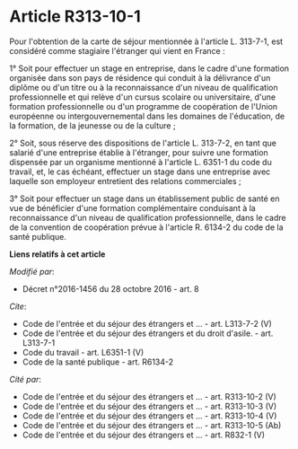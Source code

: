 # Article R313-10-1

Pour l'obtention de la carte de séjour mentionnée à l'article L. 313-7-1, est considéré comme stagiaire l'étranger qui vient
en France : 

1° Soit pour effectuer un stage en entreprise, dans le cadre d'une formation organisée dans son pays de résidence qui conduit
à la délivrance d'un diplôme ou d'un titre ou à la reconnaissance d'un niveau de qualification professionnelle et qui relève
d'un cursus scolaire ou universitaire, d'une formation professionnelle ou d'un programme de coopération de l'Union européenne
ou intergouvernemental dans les domaines de l'éducation, de la formation, de la jeunesse ou de la culture ; 

2° Soit, sous réserve des dispositions de l'article L. 313-7-2, en tant que salarié d'une entreprise établie à l'étranger,
pour suivre une formation dispensée par un organisme mentionné à l'article L. 6351-1 du code du travail, et, le cas échéant,
effectuer un stage dans une entreprise avec laquelle son employeur entretient des relations commerciales ; 

3° Soit pour effectuer un stage dans un établissement public de santé en vue de bénéficier d'une formation complémentaire
conduisant à la reconnaissance d'un niveau de qualification professionnelle, dans le cadre de la convention de coopération
prévue à l'article R. 6134-2 du code de la santé publique.

**Liens relatifs à cet article**

_Modifié par_:

  - Décret n°2016-1456 du 28 octobre 2016 - art. 8

_Cite_:

  - Code de l'entrée et du séjour des étrangers et ... - art. L313-7-2 (V)
  - Code de l'entrée et du séjour des étrangers et du droit d'asile. - art. L313-7-1
  - Code du travail - art. L6351-1 (V)
  - Code de la santé publique - art. R6134-2

_Cité par_:

  - Code de l'entrée et du séjour des étrangers et ... - art. R313-10-2 (V)
  - Code de l'entrée et du séjour des étrangers et ... - art. R313-10-3 (V)
  - Code de l'entrée et du séjour des étrangers et ... - art. R313-10-4 (V)
  - Code de l'entrée et du séjour des étrangers et ... - art. R313-10-5 (Ab)
  - Code de l'entrée et du séjour des étrangers et ... - art. R832-1 (V)
